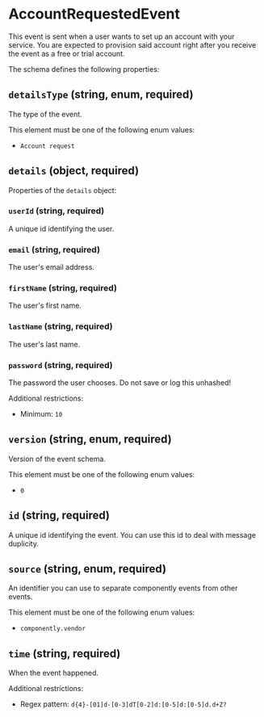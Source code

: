 # AccountRequestedEvent

This event is sent when a user wants to set up an account with your service. You are expected to provision said account right after you receive the event as a free or trial account.

The schema defines the following properties:

## `detailsType` (string, enum, required)

The type of the event.

This element must be one of the following enum values:

* `Account request`

## `details` (object, required)

Properties of the `details` object:

### `userId` (string, required)

A unique id identifying the user.

### `email` (string, required)

The user's email address.

### `firstName` (string, required)

The user's first name.

### `lastName` (string, required)

The user's last name.

### `password` (string, required)

The password the user chooses. Do not save or log this unhashed!

Additional restrictions:

* Minimum: `10`

## `version` (string, enum, required)

Version of the event schema.

This element must be one of the following enum values:

* `0`

## `id` (string, required)

A unique id identifying the event. You can use this id to deal with message duplicity.

## `source` (string, enum, required)

An identifier you can use to separate componently events from other events.

This element must be one of the following enum values:

* `componently.vendor`

## `time` (string, required)

When the event happened.

Additional restrictions:

* Regex pattern: `d{4}-[01]d-[0-3]dT[0-2]d:[0-5]d:[0-5]d.d+Z?`